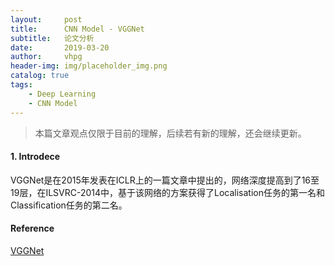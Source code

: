 ```yaml
---
layout:     post
title:      CNN Model - VGGNet
subtitle:   论文分析
date:       2019-03-20
author:     vhpg
header-img: img/placeholder_img.png
catalog: true
tags:
    - Deep Learning
    - CNN Model
---
```

> 本篇文章观点仅限于目前的理解，后续若有新的理解，还会继续更新。

#### 1. Introdece
  VGGNet是在2015年发表在ICLR上的一篇文章中提出的，网络深度提高到了16至19层，在ILSVRC-2014中，基于该网络的方案获得了Localisation任务的第一名和Classification任务的第二名。



#### Reference
[VGGNet](https://arxiv.org/pdf/1409.1556.pdf)
